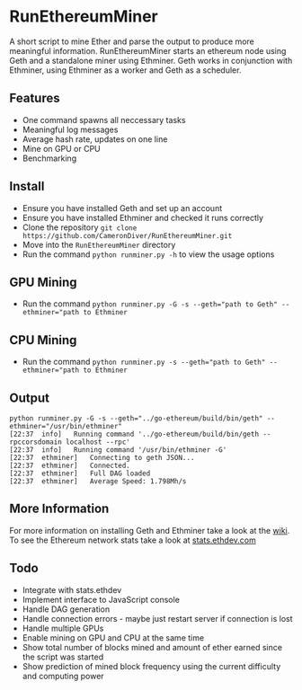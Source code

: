 # RunEthereumMiner
A short script to mine Ether and parse the output to produce more meaningful information. RunEthereumMiner starts an ethereum node using Geth and a standalone miner using Ethminer. Geth works in conjunction with Ethminer, using Ethminer as a worker and Geth as a scheduler.

## Features
* One command spawns all neccessary tasks
* Meaningful log messages
* Average hash rate, updates on one line
* Mine on GPU or CPU
* Benchmarking

## Install
* Ensure you have installed Geth and set up an account
* Ensure you have installed Ethminer and checked it runs correctly
* Clone the repository `git clone https://github.com/CameronDiver/RunEthereumMiner.git`
* Move into the `RunEthereumMiner` directory 
* Run the command `python runminer.py -h` to view the usage options

## GPU Mining
* Run the command `python runminer.py -G -s --geth="path to Geth" --ethminer="path to Ethminer`

## CPU Mining
* Run the command `python runminer.py -s --geth="path to Geth" --ethminer="path to Ethminer`

## Output
```
python runminer.py -G -s --geth="../go-ethereum/build/bin/geth" --ethminer="/usr/bin/ethminer"
[22:37  info]	Running command '../go-ethereum/build/bin/geth --rpccorsdomain localhost --rpc'
[22:37  info]	Running command '/usr/bin/ethminer -G'
[22:37  ethminer]	Connecting to geth JSON... 
[22:37  ethminer]	Connected.
[22:37  ethminer]	Full DAG loaded 
[22:37  ethminer]	Average Speed: 1.798Mh/s 
```

## More Information
For more information on installing Geth and Ethminer take a look at the [wiki](http://ethereum.gitbooks.io/frontier-guide/content/mining.html).
To see the Ethereum network stats take a look at [stats.ethdev.com](https://stats.ethdev.com/)

## Todo
* Integrate with stats.ethdev
* Implement interface to JavaScript console
* Handle DAG generation
* Handle connection errors - maybe just restart server if connection is lost
* Handle multiple GPUs
* Enable mining on GPU and CPU at the same time
* Show total number of blocks mined and amount of ether earned since the script was started
* Show prediction of mined block frequency using the current difficulty and computing power

